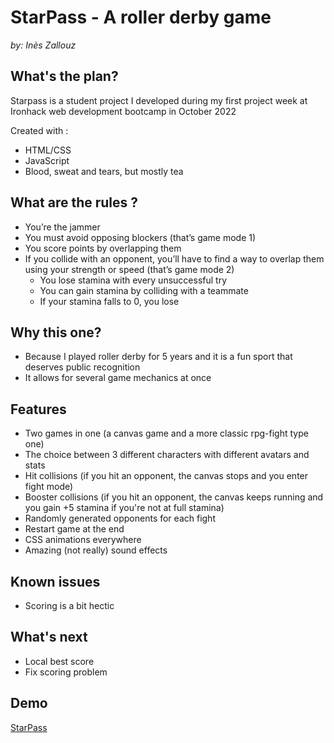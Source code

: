 # StarPass - A roller derby game

_by: Inès Zallouz_

## What's the plan?

Starpass is a student project I developed during my first project week at Ironhack web development bootcamp in October 2022

Created with :
- HTML/CSS
- JavaScript
- Blood, sweat and tears, but mostly tea

## What are the rules ?

- You’re the jammer
- You must avoid opposing blockers (that’s game mode 1)
- You score points by overlapping them
- If you collide with an opponent, you’ll have to find a way to overlap them using your strength or speed (that’s game mode 2)
    - You lose stamina with every unsuccessful try
    - You can gain stamina by colliding with a teammate
    - If your stamina falls to 0, you lose

## Why this one?

- Because I played roller derby for 5 years and it is a fun sport that deserves public recognition
- It allows for several game mechanics at once

## Features

- Two games in one (a canvas game and a more classic rpg-fight type one)
- The choice between 3 different characters with different avatars and stats
- Hit collisions (if you hit an opponent, the canvas stops and you enter fight mode)
- Booster collisions (if you hit an opponent, the canvas keeps running and you gain +5 stamina if you're not at full stamina)
- Randomly generated opponents for each fight
- Restart game at the end
- CSS animations everywhere
- Amazing (not really) sound effects

## Known issues

- Scoring is a bit hectic

## What's next

- Local best score
- Fix scoring problem


## Demo

[StarPass](https://inesza.github.io/starpass-game/ "StarPass - A roller derby game")
